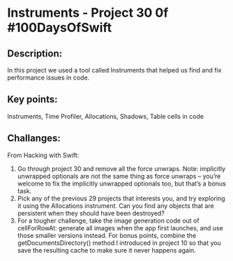 # Instruments - Project 30 0f #100DaysOfSwift

## Description:
In this project we used a tool called Instruments that helped us find and fix performance issues in code.

## Key points:
Instruments, Time Profiler, Allocations, Shadows, Table cells in code

## Challanges:
From Hacking with Swift:

1. Go through project 30 and remove all the force unwraps. Note: implicitly unwrapped optionals are not the same thing as force unwraps – you’re welcome to fix the implicitly unwrapped optionals too, but that’s a bonus task.
2. Pick any of the previous 29 projects that interests you, and try exploring it using the Allocations instrument. Can you find any objects that are persistent when they should have been destroyed?
3. For a tougher challenge, take the image generation code out of cellForRowAt: generate all images when the app first launches, and use those smaller versions instead. For bonus points, combine the getDocumentsDirectory() method I introduced in project 10 so that you save the resulting cache to make sure it never happens again.
